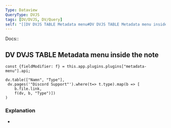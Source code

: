 ```yaml
---
Type: Dataview
QueryType: DVJS
tags: [DV/DVJS, DV/Query]
self: "[[DV DVJS TABLE Metadata menu#DV DVJS TABLE Metadata menu inside the note]]"
---
```

Docs::


## DV DVJS TABLE Metadata menu inside the note

```dataviewjs
const {fieldModifier: f} = this.app.plugins.plugins["metadata-menu"].api;

dv.table(["Namn", "Type"],
 dv.pages('"Discord Support"').where(t=> t.type).map(b => [
    b.file.link,
    f(dv, b, "Type")])
)
```

### Explanation

- 

